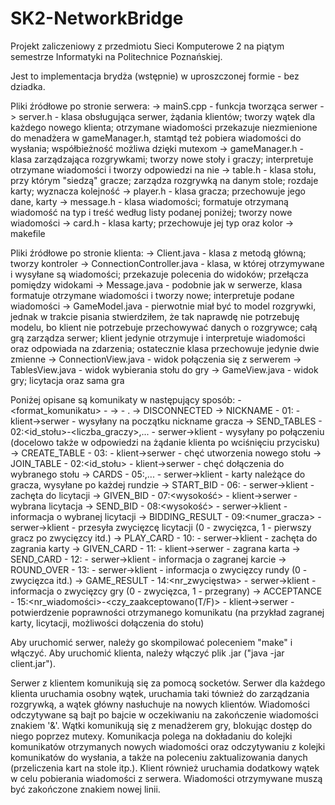 # SK2-NetworkBridge
Projekt zaliczeniowy z przedmiotu Sieci Komputerowe 2 na piątym semestrze Informatyki na Politechnice Poznańskiej.

Jest to implementacja brydża (wstępnie) w uproszczonej formie - bez dziadka.

Pliki źródłowe po stronie serwera:
-> mainS.cpp - funkcja tworząca serwer
-> server.h - klasa obsługująca serwer, żądania klientów; tworzy wątek dla każdego nowego klienta; otrzymane wiadomości przekazuje niezmienione do menadżera w gameManager.h, stamtąd też pobiera wiadomości do wysłania; współbieżność możliwa dzięki mutexom
-> gameManager.h - klasa zarządzająca rozgrywkami; tworzy nowe stoły i graczy; interpretuje otrzymane wiadomości i tworzy odpowiedzi na nie
-> table.h - klasa stołu, przy którym "siedzą" gracze; zarządza rozgrywką na danym stole; rozdaje karty; wyznacza kolejność
-> player.h - klasa gracza; przechowuje jego dane, karty
-> message.h - klasa wiadomości; formatuje otrzymaną wiadomość na typ i treść według listy podanej poniżej; tworzy nowe wiadomości
-> card.h - klasa karty; przechowuje jej typ oraz kolor
-> makefile

Pliki źródłowe po stronie klienta:
-> Client.java - klasa z metodą główną; tworzy kontroler
-> ConnectionController.java - klasa, w której otrzymywane i wysyłane są wiadomości; przekazuje polecenia do widoków; przełącza pomiędzy widokami
-> Message.java - podobnie jak w serwerze, klasa formatuje otrzymane wiadomości i tworzy nowe; interpretuje podane wiadomości
-> GameModel.java - pierwotnie miał być to model rozgrywki, jednak w trakcie pisania stwierdziłem, że tak naprawdę nie potrzebuję modelu, bo klient nie potrzebuje przechowywać danych o rozgrywce; całą grą zarządza serwer; klient jedynie otrzymuje i interpretuje wiadomości oraz odpowiada na zdarzenia; ostatecznie klasa przechowuje jedynie dwie zmienne
-> ConnectionView.java - widok połączenia się z serwerem
-> TablesView.java - widok wybierania stołu do gry
-> GameView.java - widok gry; licytacja oraz sama gra

Poniżej opisane są komunikaty w następujący sposób: <nazwa> - <format_komunikatu> - <src>-><dst> - <opis>.
-> DISCONNECTED
-> NICKNAME - 01:<nickname> - klient->serwer - wysyłany na początku nickname gracza
-> SEND_TABLES - 02:<id_stołu>-<liczba_graczy>,... - serwer->klient - wysyłany po połączeniu (docelowo także w odpowiedzi na żądanie klienta po wciśnięciu przycisku)
-> CREATE_TABLE - 03: - klient->serwer - chęć utworzenia nowego stołu
-> JOIN_TABLE - 02:<id_stołu> - klient->serwer - chęć dołączenia do wybranego stołu
-> CARDS - 05:<kolor><typ>,... - serwer->klient - karty należące do gracza, wysyłane po każdej rundzie
-> START_BID - 06: - serwer->klient - zachęta do licytacji
-> GIVEN_BID - 07:<typ><wysokość> - klient->serwer - wybrana licytacja
-> SEND_BID - 08:<gracz><typ><wysokość> - serwer->klient - informacja o wybranej licytacji
-> BIDDING_RESULT - 09:<numer_gracza> - serwer->klient - przesyła zwycięzcę licytacji (0 - zwycięzca, 1 - pierwszy gracz po zwycięzcy itd.)
-> PLAY_CARD - 10: - serwer->klient - zachęta do zagrania karty
-> GIVEN_CARD - 11:<kolor><typ> - klient->serwer - zagrana karta
-> SEND_CARD - 12:<gracz><kolor><typ> - serwer->klient - informacja o zagranej karcie
-> ROUND_OVER - 13:<gracz> - serwer->klient - informacja o zwycięzcy rundy (0 - zwycięzca itd.)
-> GAME_RESULT - 14:<nr_zwycięstwa> - serwer->klient - informacja o zwycięzcy gry (0 - zwycięzca, 1 - przegrany)
-> ACCEPTANCE - 15:<nr_wiadomości>-<czy_zaakceptowano(T/F)> - klient->serwer - potwierdzenie poprawności otrzymanego komunikatu (na przykład zagranej karty, licytacji, możliwości dołączenia do stołu)

Aby uruchomić serwer, należy go skompilować poleceniem "make" i włączyć. Aby uruchomić klienta, należy włączyć plik .jar ("java -jar client.jar").

Serwer z klientem komunikują się za pomocą socketów.
Serwer dla każdego klienta uruchamia osobny wątek, uruchamia taki tównież do zarządzania rozgrywką, a wątek główny nasłuchuje na nowych klientów. Wiadomości odczytywane są bajt po bajcie w oczekiwaniu na zakończenie wiadomości znakiem '&'. Wątki komunikują się z menadżerem gry, blokując dostęp do niego poprzez mutexy. Komunikacja polega na dokładaniu do kolejki komunikatów otrzymanych nowych wiadomości oraz odczytywaniu z kolejki komunikatów do wysłania, a także na poleceniu zaktualizowania danych (przeliczenia kart na stole itp.).
Klient również uruchamia dodatkowy wątek w celu pobierania wiadomości z serwera. Wiadomości otrzymywane muszą być zakończone znakiem nowej linii.
